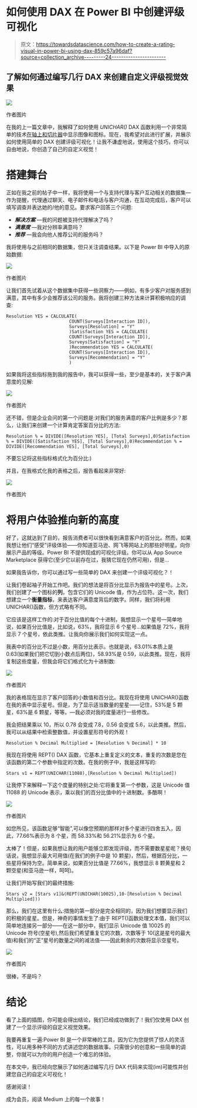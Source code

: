 # 如何使用 DAX 在 Power BI 中创建评级可视化

> 原文：<https://towardsdatascience.com/how-to-create-a-rating-visual-in-power-bi-using-dax-859c57a96daf?source=collection_archive---------24----------------------->

## 了解如何通过编写几行 DAX 来创建自定义评级视觉效果

![](img/f9919ca93dfaed92bcd8192d7b96ea0b.png)

作者图片

在我的上一篇文章中，我解释了如何使用 *UNICHAR()* DAX 函数利用一个非常简单的技术[在轴上和切片器](/enhance-your-power-bi-report-with-images-on-axis-a4227b650e4a)中显示图像和图标。现在，我希望对此进行扩展，并展示如何使用简单的 DAX 创建评级可视化！让我不谦虚地说，使用这个技巧，你可以自由地说，你创造了自己的自定义视觉！

# 搭建舞台

正如在我之前的帖子中一样，我将使用一个与支持代理与客户互动相关的数据集—作为提醒，代理通过聊天、电子邮件和电话与客户沟通，在互动完成后，客户可以填写调查并表达她的/他的意见。要求客户回答三个问题:

*   ***解决方案*** —我的问题被支持代理解决了吗？
*   ***满意度*** —我对分辨率满意吗？
*   ***推荐*** —我会向他人推荐公司的服务吗？

我将使用与之前相同的数据集，但只关注调查结果。以下是 Power BI 中导入的原始数据:

![](img/4c3af0cc4b383011c67c218340ab102b.png)

作者图片

让我们首先试着从这个数据集中获得一些洞察力——例如，有多少客户对服务感到满意，其中有多少会推荐该公司的服务。我将创建三种方法来计算积极响应的调查:

```
Resolution YES = CALCULATE(
                        COUNT(Surveys[Interaction ID]),
                        Surveys[Resolution] = "Y"
                        )Satisfaction YES = CALCULATE(
                        COUNT(Surveys[Interaction ID]),
                        Surveys[Satisfaction] = "Y"
                        )Recommendation YES = CALCULATE(
                        COUNT(Surveys[Interaction ID]),
                        Surveys[Recommendation] = "Y"
                        )
```

如果我将这些指标拖到我的报告中，我可以获得一些，至少是基本的，关于客户满意度的见解:

![](img/632f54956e2b40c45ae86bfadafaeabc.png)

作者图片

还不错，但是企业会问的第一个问题是:对我们的服务满意的客户比例是多少？那么，让我们来创建一个计算肯定答案百分比的方法:

```
Resolution % = DIVIDE([Resolution YES], [Total Surveys],0)Satisfaction % = DIVIDE([Satisfaction YES], [Total Surveys],0)Recommendation % = DIVIDE([Recommendation YES], [Total Surveys],0)
```

不要忘记将这些指标格式化为百分比:)

并且，在我格式化我的表格之后，报告看起来非常好:

![](img/1cf7bf1f7df4666e40a0781a8ebd3b92.png)

作者图片

# 将用户体验推向新的高度

好了，这就达到了目的，报告消费者可以很快看到满意客户的百分比。然而，如果我想让他们“感受”评级体验——你知道亚马逊、网飞等网站上的那些好明星。向你展示产品的等级。Power BI 不提供现成的可视化评级。你可以从 App Source Marketplace 获得它(至少它以前存在过，我猜它现在仍然可用)，但是…

如果我告诉你，你可以通过写一些简单的 DAX 来创建一个评级可视化？！

让我们卷起袖子开始工作吧。我们的想法是将百分比显示为报告中的星号。上次，我们创建了一个图标的**列**，包含它们的 Unicode 值，作为占位符。这一次，我们想建立一个**衡量指标**，来表达客户满意度背后的数字。同样，我们将利用 UNICHAR()函数，但方式略有不同。

它应该是这样工作的:对于百分比值的每个十进制，我想显示一个星号—简单地说，如果百分比值是，比如说，63%，我将显示 6 个星号…如果值是 72%，我将显示 7 个星号，依此类推。让我向你展示我们如何实现这一点。

我表中的百分比不过是小数，用百分比表示。也就是说，63.01%本质上是 0.63(如果我们把它切到小数点后两位)，58.93%是 0.59，以此类推。现在，我将复制这些度量，但我会将它们格式化为十进制数:

![](img/74baa6be3be91f62d23ae5d6139742ac.png)

作者图片

我的表格现在显示了客户回答的小数值和百分比。我现在将使用 UNICHAR()函数在我的表中显示星号。但是，为了显示适当数量的星星——记住，53%是 5 颗星，63%是 6 颗星，等等。—我必须对我的度量进行一些修改。

我会把结果乘以 10，所以 0.78 会变成 7.8，0.56 会变成 5.6，以此类推。然后，我可以从结果中检索整数值，并设置星形符号的外观！

```
Resolution % Decimal Multiplied = [Resolution % Decimal] * 10
```

我现在将使用 REPT() DAX 函数，它基本上重复定义的文本，重复的次数是您在该函数的第二个参数中指定的次数。在我的例子中，我是这样写的:

```
Stars v1 = REPT(UNICHAR(11088),[Resolution % Decimal Multiplied])
```

让我停下来解释一下这个度量的特别之处:它将重复第一个参数，这是 Unicode 值 11088 的 Unicode 表示，乘以我们的百分比值中的十进制数。多酷啊！

![](img/b3e4235ff227c5b03d11ebf5f29a24bd.png)

作者图片

如您所见，该函数足够“智能”,可以像您预期的那样对多个星进行四舍五入，因此，77.66%表示为 8 个星，而 58.33%和 56.21%显示为 6 个星。

太棒了！但是，如果我想让我的用户能够立即发现评级，而不需要数星星呢？换句话说，我想显示最大可用值(在我们的例子中是 10 颗星)，然后，根据百分比，一些星将保持为空。简单来说，如果百分比值是 77.66%，我想显示 8 颗黄星和 2 颗空星(和亚马逊一样，呵呵)。

让我们开始写我们的最终措施:

```
Stars v2 = [Stars v1]&(REPT(UNICHAR(10025),10-[Resolution % Decimal Multiplied]))
```

那么，我们在这里有什么:措施的第一部分是完全相同的，因为我们想要显示我们的积极的星星。但是，神奇的事情发生了:由于 REPT()函数处理文本值，我们可以简单地连接另一部分——在这一部分中，我们显示 Unicode 值 10025 的 Unicode 符号(空星号),然后我们希望重复它的次数，次数等于 10(这是星号的最大值)和我们的“正”星号的数量之间的减法值——因此剩余的次数将显示空星号。

![](img/354cba894b6bb24d8f86f0fc91a961a1.png)

作者图片

很棒，不是吗？

# 结论

看了上面的插图，你可能会得出结论，我们已经成功做到了！我们仅使用 DAX 创建了一个显示评级的自定义视觉效果。

我要再重复一遍:Power BI 是一个非常棒的工具，因为它为您提供了惊人的灵活性，可以用多种不同的方式讲述您的数据故事。只需很少的创意和一些简单的调整，你就可以为你的用户创造一个难忘的体验。

在本文中，我已经向您展示了如何通过编写几行 DAX 代码来实现(im)可能性并创建您自己的自定义可视化！

感谢阅读！

成为会员，阅读 Medium 上的每一个故事！